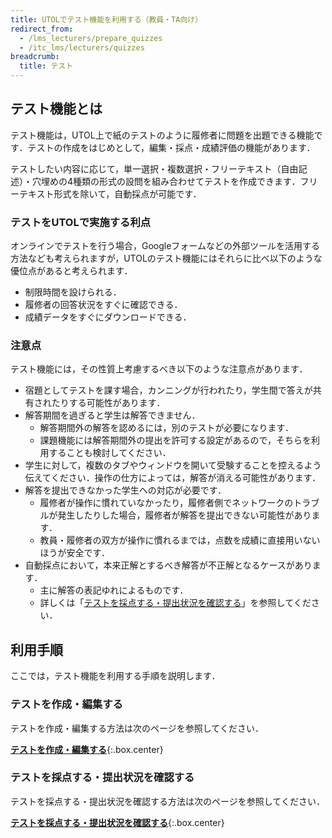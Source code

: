 ```yaml
---
title: UTOLでテスト機能を利用する（教員・TA向け）
redirect_from:
  - /lms_lecturers/prepare_quizzes
  - /itc_lms/lecturers/quizzes
breadcrumb:
  title: テスト
---
```


## テスト機能とは

テスト機能は，UTOL上で紙のテストのように履修者に問題を出題できる機能です．テストの作成をはじめとして，編集・採点・成績評価の機能があります．

テストしたい内容に応じて，単一選択・複数選択・フリーテキスト（自由記述）・穴埋めの4種類の形式の設問を組み合わせてテストを作成できます．フリーテキスト形式を除いて，自動採点が可能です．

### テストをUTOLで実施する利点
オンラインでテストを行う場合，Googleフォームなどの外部ツールを活用する方法なども考えられますが，UTOLのテスト機能にはそれらに比べ以下のような優位点があると考えられます．

- 制限時間を設けられる．
- 履修者の回答状況をすぐに確認できる．
- 成績データをすぐにダウンロードできる．

### 注意点
テスト機能には，その性質上考慮するべき以下のような注意点があります．

- 宿題としてテストを課す場合，カンニングが行われたり，学生間で答えが共有されたりする可能性があります．
- 解答期間を過ぎると学生は解答できません．
    - 解答期間外の解答を認めるには，別のテストが必要になります．
    - 課題機能には解答期間外の提出を許可する設定があるので，そちらを利用することも検討してください．
- 学生に対して，複数のタブやウィンドウを開いて受験することを控えるよう伝えてください．操作の仕方によっては，解答が消える可能性があります．
- 解答を提出できなかった学生への対応が必要です．
    - 履修者が操作に慣れていなかったり，履修者側でネットワークのトラブルが発生したりした場合，履修者が解答を提出できない可能性があります．
    - 教員・履修者の双方が操作に慣れるまでは，点数を成績に直接用いないほうが安全です．
- 自動採点において，本来正解とするべき解答が不正解となるケースがあります．
    - 主に解答の表記ゆれによるものです．
    - 詳しくは「[テストを採点する・提出状況を確認する](grade_and_evaluate)」を参照してください．

## 利用手順

ここでは，テスト機能を利用する手順を説明します．

### テストを作成・編集する

テストを作成・編集する方法は次のページを参照してください．

**[テストを作成・編集する](create)**{:.box.center}

### テストを採点する・提出状況を確認する

テストを採点する・提出状況を確認する方法は次のページを参照してください．

**[テストを採点する・提出状況を確認する](grade_and_evaluate)**{:.box.center}
